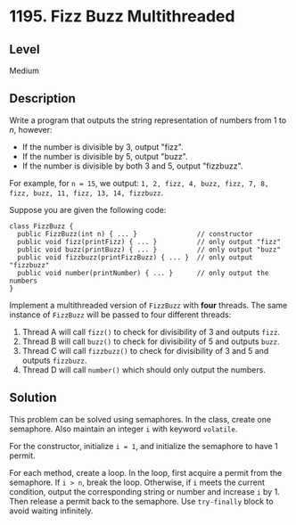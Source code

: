 # 1195. Fizz Buzz Multithreaded
## Level
Medium

## Description
Write a program that outputs the string representation of numbers from 1 to *n*, however:

* If the number is divisible by 3, output "fizz".
* If the number is divisible by 5, output "buzz".
* If the number is divisible by both 3 and 5, output "fizzbuzz".

For example, for `n = 15`, we output: `1, 2, fizz, 4, buzz, fizz, 7, 8, fizz, buzz, 11, fizz, 13, 14, fizzbuzz`.

Suppose you are given the following code:
```
class FizzBuzz {
  public FizzBuzz(int n) { ... }               // constructor
  public void fizz(printFizz) { ... }          // only output "fizz"
  public void buzz(printBuzz) { ... }          // only output "buzz"
  public void fizzbuzz(printFizzBuzz) { ... }  // only output "fizzbuzz"
  public void number(printNumber) { ... }      // only output the numbers
}
```
Implement a multithreaded version of `FizzBuzz` with **four** threads. The same instance of `FizzBuzz` will be passed to four different threads:

1. Thread A will call `fizz()` to check for divisibility of 3 and outputs `fizz`.
2. Thread B will call `buzz()` to check for divisibility of 5 and outputs `buzz`.
3. Thread C will call `fizzbuzz()` to check for divisibility of 3 and 5 and outputs `fizzbuzz`.
4. Thread D will call `number()` which should only output the numbers.

## Solution
This problem can be solved using semaphores. In the class, create one semaphore. Also maintain an integer `i` with keyword `volatile`.

For the constructor, initialize `i = 1`, and initialize the semaphore to have 1 permit.

For each method, create a loop. In the loop, first acquire a permit from the semaphore. If `i > n`, break the loop. Otherwise, if `i` meets the current condition, output the corresponding string or number and increase `i` by 1. Then release a permit back to the semaphore. Use `try-finally` block to avoid waiting infinitely.
